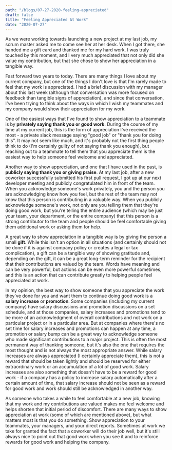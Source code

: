 ```yaml
---
path: "/blogs/07-27-2020-feeling-appreciated"
draft: false 
title: "Feeling Appreciated At Work"
date: "2020-07-27"
---
```


As we were working towards launching a new project at my last job, my scrum master asked me to come see her at her desk. When I got there, she handed me a gift card and thanked me for my hard work. I was truly touched by this moment, and I very much appreciated that not only did she value my contribution, but that she chose to show her appreciation in a tangible way.

Fast forward two years to today. There are many things I love about my current company, but one of the things I don't love is that I'm rarely made to feel that my work is appreciated. I had a brief discussion with my manager about this last week (although that conversation was more focused on feedback than tangible signs of appreciation), and since that conversation, I've been trying to think about the ways in which I wish my teammates and my company would show their appreciation for my work.

One of the easiest ways that I've found to show appreciation to a teammate is by **privately saying thank you or good work**. During the course of my time at my current job, this is the form of appreciation I've received the most - a private slack message saying "good job" or "thank you for doing this". It may not seem like much, and it's probably not the first thing people think to do (I'm certainly guilty of not saying thank you enough), but reaching out to a teammate to tell them that you appreciate them is the easiest way to help someone feel welcome and appreciated.

Another way to show appreciation, and one that I have used in the past, is **publicly saying thank you or giving praise**. At my last job, after a new coworker successfully submitted his first pull request, I got up at our next developer meeting and publicly congratulated him in front of the team. When you acknowledge someone's work privately, you and the person you are acknowledging know how you feel, but the rest of the team may not know that this person is contributing in a valuable way. When you publicly acknowledge someone's work, not only are you telling them that they're doing good work, but you're telling the entire audience (which may be just your team, your department, or the entire company) that this person is a strong contributor to the team and people should be feel comfortable giving them additional work or asking them for help.

A great way to show appreciation in a tangible way is by giving the person a small **gift**. While this isn't an option in all situations (and certainly should not be done if it is against company policy or creates a legal or tax complication), a gift can be a tangible way of showing gratitude and, depending on the gift, it can be a great long-term reminder for the recipient that their contributions are valued by the team. Words have meaning and can be very powerful, but actions can be even more powerful sometimes, and this is an action that can contribute greatly to helping people feel appreciated at work.

In my opinion, the best way to show someone that you appreciate the work they've done for you and want them to continue doing good work is a **salary increase** or **promotion**. Some companies (including my current company) have salary discussions and promotion discussions on a set schedule, and at those companies, salary increases and promotions tend to be more of an acknowledgment of overall contributions and not work on a particular project or in a particular area. But at companies where there's no set time for salary increases and promotions can happen at any time, a promotion or salary bump can be a great way to acknowledge someone who made significant contributions to a major project. This is often the most permanent way of thanking someone, but it's also the one that requires the most thought and is not always the most appropriate answer. While salary increases are always appreciated (I certainly appreciate them), this is not a reward that should be taken lightly and should be reserved for either extraordinary work or an accumulation of a lot of good work. Salary increases are also something that doesn't have to be a reward for good work - if a company has a policy to increase salary automatically after a certain amount of time, that salary increase should not be seen as a reward for good work and work should still be acknowledged in another way.

As someone who takes a while to feel comfortable at a new job, knowing that my work and my contributions are valued makes me feel welcome and helps shorten that initial period of discomfort. There are many ways to show appreciation at work (some of which are mentioned above), but what matters most is that you do something. Show appreciation to your teammates, your managers, and your direct reports. Sometimes at work we take for granted the fact that a coworker will do their job well, but it's still always nice to point out that good work when you see it and to reinforce rewards for good work and helping the company.
